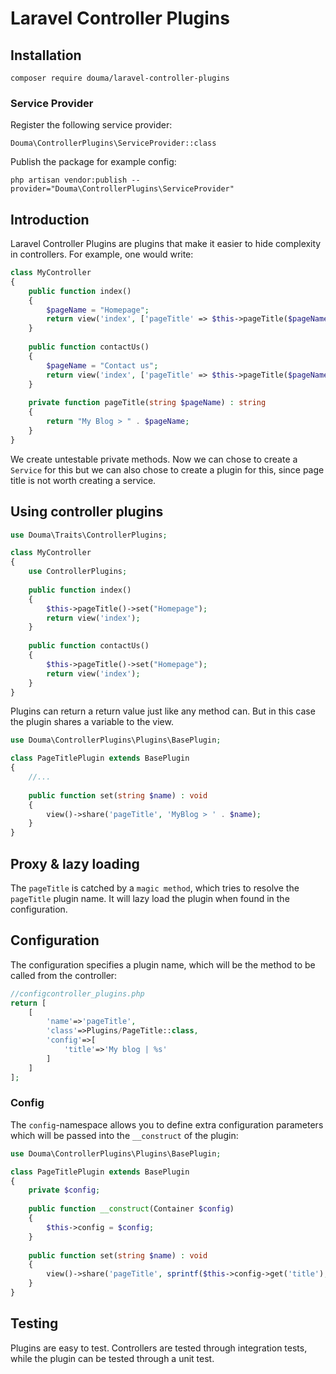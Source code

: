 # Laravel Controller Plugins

## Installation

`composer require douma/laravel-controller-plugins`

### Service Provider

Register the following service provider:

`Douma\ControllerPlugins\ServiceProvider::class`

Publish the package for example config:

`php artisan vendor:publish --provider="Douma\ControllerPlugins\ServiceProvider"`

## Introduction 

Laravel Controller Plugins are plugins that make it easier to hide complexity in controllers.
For example, one would write:

```php
class MyController
{
    public function index()    
    {
        $pageName = "Homepage";
        return view('index', ['pageTitle' => $this->pageTitle($pageName)]);
    }
    
    public function contactUs()    
    {
        $pageName = "Contact us";
        return view('index', ['pageTitle' => $this->pageTitle($pageName)]);
    }
    
    private function pageTitle(string $pageName) : string 
    {
        return "My Blog > " . $pageName;
    }
}
```

We create untestable private methods. Now we can chose to create a `Service` for
this but we can also chose to create a plugin for this, since page title
is not worth creating a service. 

## Using controller plugins 

```php
use Douma\Traits\ControllerPlugins;

class MyController
{
    use ControllerPlugins;
    
    public function index()    
    {
        $this->pageTitle()->set("Homepage");
        return view('index');
    }
    
    public function contactUs()    
    {
        $this->pageTitle()->set("Homepage");
        return view('index');
    }
}
```

Plugins can return a return value just like any method can. But in this case 
the plugin shares a variable to the view.

```php
use Douma\ControllerPlugins\Plugins\BasePlugin;

class PageTitlePlugin extends BasePlugin
{
    //...
    
    public function set(string $name) : void 
    {
        view()->share('pageTitle', 'MyBlog > ' . $name);
    }
}
```

## Proxy & lazy loading 

The `pageTitle` is catched by a `magic method`, which tries to resolve the `pageTitle`
plugin name. It will lazy load the plugin when found in the configuration. 

## Configuration

The configuration specifies a plugin name, which will be the method to be called from the controller:

```php
//configcontroller_plugins.php
return [
    [
        'name'=>'pageTitle',
        'class'=>Plugins/PageTitle::class,
        'config'=>[
            'title'=>'My blog | %s'
        ]
    ]
];
```

### Config

The `config`-namespace allows you to define extra configuration parameters
which will be passed into the `__construct` of the plugin:

```php
use Douma\ControllerPlugins\Plugins\BasePlugin;

class PageTitlePlugin extends BasePlugin
{
    private $config;
    
    public function __construct(Container $config)
    {
        $this->config = $config;
    }
    
    public function set(string $name) : void 
    {
        view()->share('pageTitle', sprintf($this->config->get('title'), $name));
    }
}
```

## Testing

Plugins are easy to test. Controllers are tested through integration tests, while the plugin can be tested
through a unit test.
